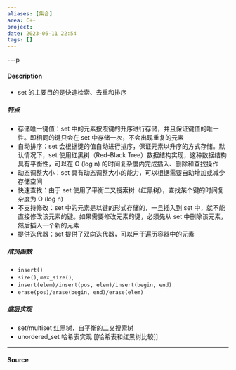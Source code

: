 ```yaml
---
aliases: [集合]
area: C++
project: 
date: 2023-06-11 22:54
tags: []
---
```

---p
#### Description
- set 的主要目的是快速检索、去重和排序
##### 特点
- 存储唯一键值：set 中的元素按照键的升序进行存储，并且保证键值的唯一性。即相同的键只会在 set 中存储一次，不会出现重复的元素
- 自动排序：set 会根据键的值自动进行排序，保证元素以升序的方式存储。默认情况下，set 使用红黑树（Red-Black Tree）数据结构实现，这种数据结构具有平衡性，可以在 O (log n) 的时间复杂度内完成插入、删除和查找操作
- 动态调整大小：set 具有动态调整大小的能力，可以根据需要自动增加或减少存储空间
- 快速查找：由于 set 使用了平衡二叉搜索树（红黑树），查找某个键的时间复杂度为 O (log n)
- 不支持修改：set 中的元素是以键的形式存储的，一旦插入到 set 中，就不能直接修改该元素的键。如果需要修改元素的键，必须先从 set 中删除该元素，然后插入一个新的元素
- 提供迭代器：set 提供了双向迭代器，可以用于遍历容器中的元素

##### 成员函数
- `insert()`
- `size()`, `max_size()`,
- `insert(elem)/insert(pos, elem)/insert(begin, end)`
- `erase(pos)/erase(begin, end)/erase(elem)`

##### 底层实现
- set/multiset
红黑树，自平衡的二叉搜索树
- unordered_set
哈希表实现
[[哈希表和红黑树比较]]

---
#### Source

